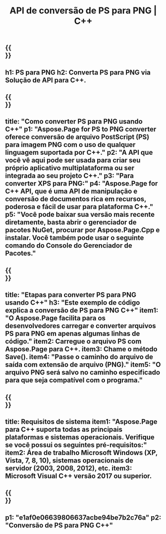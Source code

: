 ﻿---
translation: true
template: /_templates/_conversion-child-cpp.md
title: API de conversão de PS para PNG | C++
url: /cpp/conversion/ps-to-png/
description: Conversão de PS para PNG fornecida por Aspose.Page para solução de API C++. Funciona em C++ Runtime Environment para Windows de 32 bits, Windows de 64 bits e Linux de 64 bits.
informat: PS
outformat: PNG
otherformats: XPS EPS
---

{{<section banner>}}
---
h1: PS para PNG
h2: Converta PS para PNG via Solução de API para C++.
---

{{<section overview>}}
---
title: "Como converter PS para PNG usando C++"
p1: "Aspose.Page for PS to PNG converter oferece conversão de arquivo PostScript (PS) para imagem PNG com o uso de qualquer linguagem suportada por C++."
p2: "A API que você vê aqui pode ser usada para criar seu próprio aplicativo multiplataforma ou ser integrada ao seu projeto C++."
p3: "Para converter XPS para PNG:"
p4: "Aspose.Page for C++ API, que é uma API de manipulação e conversão de documentos rica em recursos, poderosa e fácil de usar para plataforma C++."
p5: "Você pode baixar sua versão mais recente diretamente, basta abrir o gerenciador de pacotes NuGet, procurar por Aspose.Page.Cpp e instalar. Você também pode usar o seguinte comando do Console do Gerenciador de Pacotes."
---

{{<section feature1>}}
---
title: "Etapas para converter PS para PNG usando C++"
h3: "Este exemplo de código explica a conversão de PS para PNG C++"
item1: "O Aspose.Page facilita para os desenvolvedores carregar e converter arquivos PS para PNG em apenas algumas linhas de código."
item2: Carregue o arquivo PS com Aspose.Page para C++.
item3: Chame o método Save().
item4: "Passe o caminho do arquivo de saída com extensão de arquivo (PNG)."
item5: "O arquivo PNG será salvo no caminho especificado para que seja compatível com o programa."
---

{{<section feature2>}}
---
title: Requisitos de sistema
item1: "Aspose.Page para C++ suporta todas as principais plataformas e sistemas operacionais. Verifique se você possui os seguintes pré-requisitos:"
item2: Área de trabalho Microsoft Windows (XP, Vista, 7, 8, 10), sistemas operacionais de servidor (2003, 2008, 2012), etc.
item3: Microsoft Visual C++ versão 2017 ou superior.
---

{{<section gist>}}
---
p1: "e1af0e06639806637acbe94be7b2c76a"
p2: "Conversão de PS para PNG C++"
---
